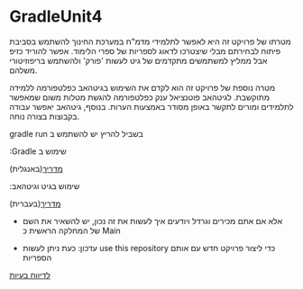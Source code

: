 # GradleUnit4
מטרתו של פרויקט זה היא לאפשר לתלמידי מדמ"ח במערכת החינוך להשתמש בסביבת פיתוח לבחירתם מבלי שיצטרכו לדאוג לספריות של ספרי הלימוד.
אפשר להוריד כזיפ אבל ממליץ למשתמשים מתקדמים של גיט לעשות 'פורק' ולהשתמש בריפוזיטורי משלהם.

מטרה נוספת של פרויקט זה הוא לקדם את השימוש בגיטהאב כפלטפורמה ללמידה מתוקשבת. לגיטהאב פוטנציאל ענק כפלטפורמה להגשת מטלות משום שמאפשר לתלמידים ומורים לתקשר באופן מסודר
באמצעות הערות. בנוסף, גיטהאב יאפשר עבודה בקבוצות בצורה נוחה.

gradle run בשביל להריץ יש להשתמש ב

:Gradle שימוש ב


[מדריך](https://gradle.org/guides/#getting-started)(באנגלית)

:שימוש בגיט וגיטהאב

[מדריך](https://internet-israel.com/category/%d7%9e%d7%93%d7%a8%d7%99%d7%9b%d7%99%d7%9d/git/)(בעברית)

* אלא אם אתם מכירים וגרדל ויודעים איך לעשות את זה נכון, יש להשאיר את השם של המחלקה הראשית כ Main

*  עדכון: כעת ניתן לעשות  use this repository כדי ליצור פרויקט חדש עם אותם הספריות

[לדיווח בעיות](mailto:shaked11302@gmail.com)